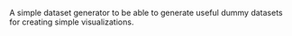 A simple dataset generator to be able to generate useful dummy datasets for creating simple visualizations.
